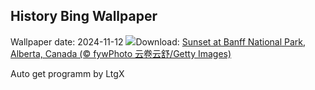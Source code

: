 ## History Bing Wallpaper
Wallpaper date: 2024-11-12
![](https://www.bing.com/th?id=OHR.Banff24_EN-CA4781010771_UHD.jpg&w=1000)Download: [Sunset at Banff National Park, Alberta, Canada (© fywPhoto 云卷云舒/Getty Images)](https://www.bing.com/th?id=OHR.Banff24_EN-CA4781010771_UHD.jpg)

Auto get programm by LtgX
